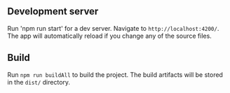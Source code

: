 ## Development server

Run 'npm run start' for a dev server. Navigate to `http://localhost:4200/`. The app will automatically reload if you change any of the source files.

## Build

Run `npm run buildAll` to build the project. The build artifacts will be stored in the `dist/` directory.
